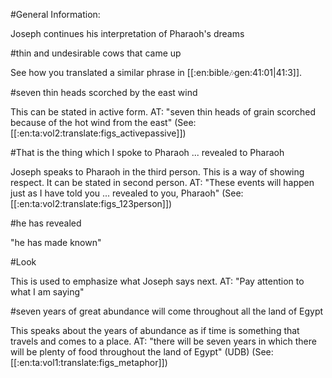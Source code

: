 #General Information:

Joseph continues his interpretation of Pharaoh's dreams

#thin and undesirable cows that came up

See how you translated a similar phrase in [[:en:bible:notes:gen:41:01|41:3]].

#seven thin heads scorched by the east wind

This can be stated in active form. AT: "seven thin heads of grain scorched because of the hot wind from the east" (See: [[:en:ta:vol2:translate:figs_activepassive]])

#That is the thing which I spoke to Pharaoh ... revealed to Pharaoh

Joseph speaks to Pharaoh in the third person. This is a way of showing respect. It can be stated in second person. AT: "These events will happen just as I have told you ... revealed to you, Pharaoh" (See: [[:en:ta:vol2:translate:figs_123person]])

#he has revealed

"he has made known"

#Look

This is used to emphasize what Joseph says next. AT: "Pay attention to what I am saying"

#seven years of great abundance will come throughout all the land of Egypt

This speaks about the years of abundance as if time is something that travels and comes to a place. AT: "there will be seven years in which there will be plenty of food throughout the land of Egypt" (UDB) (See: [[:en:ta:vol1:translate:figs_metaphor]])